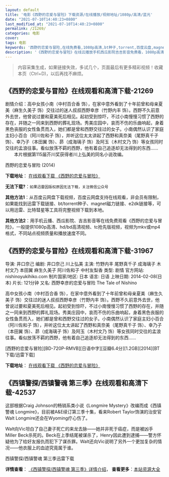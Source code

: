 ```yaml
---
layout: default
title: '电影《西野的恋爱与冒险》下载资源/在线播放/视频地址/1080p/高清/蓝光'
date: "2021-07-10T14:40:23+0800"
last_modified_at: "2021-07-10T14:40:23+0800"
permalink: /21269/
categories: 电影
cover:
tags: 电影
keywords: '西野的恋爱与冒险,在线免费看,1080p高清,bt种子,torrent,百度云盘,magnet,磁力链,迅雷下载资源'
description: '《西野的恋爱与冒险》在线云播放手机西瓜影院吉吉影音免费看，1080p高清bd/hd未删减完整版和tc抢先枪版，mkv/mp4格式，附带bt/torrent种子、magnet/磁力链、百度云盘、网盘资源迅雷下载链接'
---
```


>内容采集生成，如果链接失效，多试几个，页面最后有更多精彩视频！收藏本页（Ctrl+D)，以后再找不麻烦。


## 《西野的恋爱与冒险》在线观看和高清下载-21269

剧情介绍：高中女孩小南（中村百合香 饰），在家中意外看到了十年前曾和母亲夏美（麻生久美子 饰）交往过的迷人叔叔西野幸彦（竹野内丰 饰）。西野不久前意外去世，他曾说过要和夏美死后相见。起初受到惊吓，不过小南慢慢习惯了西野的存在，并随之一同来到西野的葬礼现场。秀美庄园中，哀而不伤的乐曲响起，身着黑色丧服的女性鱼贯而入，她们都是曾和西野交往过的女子。小南偶然认识了家庭主妇小百合（阿川佐和子 饰），并听这位太太讲起了西野和真奈美（尾野真千子 饰）、幸乃子（本田翼 饰）、昴（成海璃子 饰）及阿玉（木村文乃 饰）等女孩同时交往的孟浪往事。看似放荡不羁的西野，他有着自己追逐却无法得到的东西……  　　本片根据第115届芥川奖获得者川上弘美的同名小说改编。


西野的恋爱与冒险 (2014)

**下载地址**： [在线观看下载 《西野的恋爱与冒险》](https://www.btbtdy.me/btdy/dy1370.html) 


**无法下载?**：`如果迅雷因版权原因无法下载，关注微信公众号 `

**其他方法1**：从百度云网盘下载视频，百度云网盘支持在线观看，非会员有限制，如果能找到迅雷下载链接、bt/torrent种子、magnet磁力链接、e2dk链接等，可以用迅雷、比特彗星等工具将完整视频下载到本地。

**其他方法2**：用手机云播、西瓜影院、吉吉影音等在线免费观看《西野的恋爱与冒险》，一般提供1080p高清、hd/bd高清视频、tc抢先版视频，视频为mkv或mp4格式，不同站点视频质量和播放速度不同。


## 《西野的恋爱与冒险》在线观看和高清下载-31967

导演: 井口奈己 编剧: 井口奈己 川上弘美 主演: 竹野内丰 尾野真千子 成海璃子 木村文乃 本田翼 麻生久美子 阿川佐和子 中村友梨香 类型: 剧情 官方网站: nishinoyukihiko.com 制片国家/地区: 日本 语言: 日语 上映日期: 2014-02-08(日本) 片长: 121分钟 又名: 西野幸彦的恋爱与冒险 The Tale of Nishino

高中女孩小南（中村百合香 饰），在家中意外看到了十年前曾和母亲夏美（麻生久美子 饰）交往过的迷人叔叔西野幸彦（竹野内丰 饰）。西野不久前意外去世，他曾说过要和夏美死后相见。起初受到惊吓，不过小南慢慢习惯了西野的存在，并随之一同来到西野的葬礼现场。秀美庄园中，哀而不伤的乐曲响起，身着黑色丧服的女性鱼贯而入，她们都是曾和西野交往过的女子。小南偶然认识了家庭主妇小百合（阿川佐和子 饰），并听这位太太讲起了西野和真奈美（尾野真千子 饰）、幸乃子（本田翼 饰）、昴（成海璃子 饰）及阿玉（木村文乃 饰）等女孩同时交往的孟浪往事。看似放荡不羁的西野，他有着自己追逐却无法得到的东西……


[西野的恋爱与冒险][BD-720P-RMVB][日语中字][豆瓣6.4分][1.2GB][2014][BT下载/迅雷下载]

**下载地址**： [在线观看下载 《西野的恋爱与冒险》](https://www.btdx8.com/torrent/nishino_yukihiko_no_koi_to_bouken_2014.html) 


## 《西镇警探/西镇警魂 第三季》在线观看和高清下载-42537

这部根据Craig Johnson的畅销系类小说《Longmire Mystery》改编而成《西镇警魂 Longmire》，目前被A&E续订第三季十集，看来Robert Taylor饰演的治安官Walt Longmire还会在Wyoming疗心伤了。</p>Walt向Vic坦白了自己妻子死亡的来龙去脉——她并非死于癌症，而是被凶手Miller Beck杀死的。Beck在上季结尾被谋杀了，Henry因此遭到逮捕——警方怀疑他为了给好友报仇而犯下了谋杀罪。Walt还向Vic说明了另外一个更加复杂的情况——他衣服上的血迹究竟属于谁。</p>


西镇警探/西镇警魂 第三季迅雷下载

**详情查看**： [《西镇警探/西镇警魂 第三季》详情介绍](/movie/42537/)， **查看更多**：[本站资源大全](/movie/t/all/)

